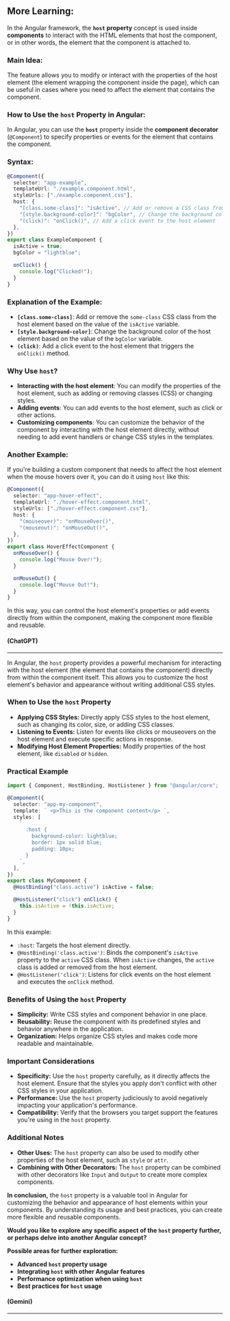 ## More Learning:

In the Angular framework, the **`host` property** concept is used inside **components** to interact with the HTML elements that host the component, or in other words, the element that the component is attached to.

### Main Idea:

The feature allows you to modify or interact with the properties of the host element (the element wrapping the component inside the page), which can be useful in cases where you need to affect the element that contains the component.

### How to Use the `host` Property in Angular:

In Angular, you can use the **`host`** property inside the **component decorator** (`@Component`) to specify properties or events for the element that contains the component.

### Syntax:

```typescript
@Component({
  selector: "app-example",
  templateUrl: "./example.component.html",
  styleUrls: ["./example.component.css"],
  host: {
    "[class.some-class]": "isActive", // Add or remove a CSS class from the host element
    "[style.background-color]": "bgColor", // Change the background color
    "(click)": "onClick()", // Add a click event to the host element
  },
})
export class ExampleComponent {
  isActive = true;
  bgColor = "lightblue";

  onClick() {
    console.log("Clicked!");
  }
}
```

### Explanation of the Example:

- **`[class.some-class]`**: Add or remove the `some-class` CSS class from the host element based on the value of the `isActive` variable.
- **`[style.background-color]`**: Change the background color of the host element based on the value of the `bgColor` variable.
- **`(click)`**: Add a click event to the host element that triggers the `onClick()` method.

### Why Use `host`?

- **Interacting with the host element**: You can modify the properties of the host element, such as adding or removing classes (CSS) or changing styles.
- **Adding events**: You can add events to the host element, such as click or other actions.
- **Customizing components**: You can customize the behavior of the component by interacting with the host element directly, without needing to add event handlers or change CSS styles in the templates.

### Another Example:

If you're building a custom component that needs to affect the host element when the mouse hovers over it, you can do it using `host` like this:

```typescript
@Component({
  selector: "app-hover-effect",
  templateUrl: "./hover-effect.component.html",
  styleUrls: ["./hover-effect.component.css"],
  host: {
    "(mouseover)": "onMouseOver()",
    "(mouseout)": "onMouseOut()",
  },
})
export class HoverEffectComponent {
  onMouseOver() {
    console.log("Mouse Over!");
  }

  onMouseOut() {
    console.log("Mouse Out!");
  }
}
```

In this way, you can control the host element's properties or add events directly from within the component, making the component more flexible and reusable.

#### (ChatGPT)

---

In Angular, the `host` property provides a powerful mechanism for interacting with the host element (the element that contains the component) directly from within the component itself. This allows you to customize the host element's behavior and appearance without writing additional CSS styles.

### When to Use the `host` Property

- **Applying CSS Styles:** Directly apply CSS styles to the host element, such as changing its color, size, or adding CSS classes.
- **Listening to Events:** Listen for events like clicks or mouseovers on the host element and execute specific actions in response.
- **Modifying Host Element Properties:** Modify properties of the host element, like `disabled` or `hidden`.

### Practical Example

```typescript
import { Component, HostBinding, HostListener } from "@angular/core";

@Component({
  selector: "app-my-component",
  template: ` <p>This is the component content</p> `,
  styles: [
    `
      :host {
        background-color: lightblue;
        border: 1px solid blue;
        padding: 10px;
      }
    `,
  ],
})
export class MyComponent {
  @HostBinding("class.active") isActive = false;

  @HostListener("click") onClick() {
    this.isActive = !this.isActive;
  }
}
```

In this example:

- `:host`: Targets the host element directly.
- `@HostBinding('class.active')`: Binds the component's `isActive` property to the `active` CSS class. When `isActive` changes, the `active` class is added or removed from the host element.
- `@HostListener('click')`: Listens for click events on the host element and executes the `onClick` method.

### Benefits of Using the `host` Property

- **Simplicity:** Write CSS styles and component behavior in one place.
- **Reusability:** Reuse the component with its predefined styles and behavior anywhere in the application.
- **Organization:** Helps organize CSS styles and makes code more readable and maintainable.

### Important Considerations

- **Specificity:** Use the `host` property carefully, as it directly affects the host element. Ensure that the styles you apply don't conflict with other CSS styles in your application.
- **Performance:** Use the `host` property judiciously to avoid negatively impacting your application's performance.
- **Compatibility:** Verify that the browsers you target support the features you're using in the `host` property.

### Additional Notes

- **Other Uses:** The `host` property can also be used to modify other properties of the host element, such as `style` or `attr`.
- **Combining with Other Decorators:** The `host` property can be combined with other decorators like `Input` and `Output` to create more complex components.

**In conclusion,** the `host` property is a valuable tool in Angular for customizing the behavior and appearance of host elements within your components. By understanding its usage and best practices, you can create more flexible and reusable components.

**Would you like to explore any specific aspect of the `host` property further, or perhaps delve into another Angular concept?**

**Possible areas for further exploration:**

- **Advanced `host` property usage**
- **Integrating `host` with other Angular features**
- **Performance optimization when using `host`**
- **Best practices for `host` usage**

#### (Gemini)

---
